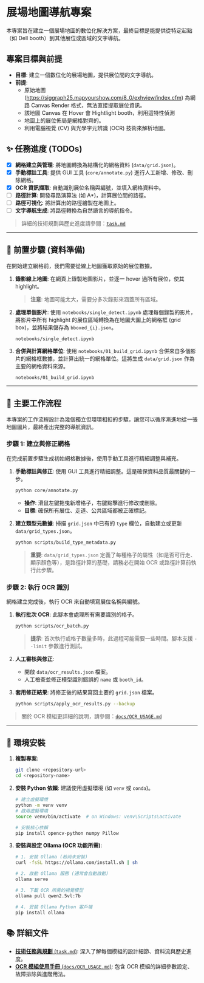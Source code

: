 # 展場地圖導航專案

本專案旨在建立一個展場地圖的數位化解決方案，最終目標是能提供從特定起點（如 Dell booth）到其他展位或區域的文字導航。

## 專案目標與前提

-   **目標**: 建立一個數位化的展場地圖，提供展位間的文字導航。
-   **前提**:
    -   原始地圖 (https://siggraph25.mapyourshow.com/8_0/exhview/index.cfm) 為網路 Canvas Render 格式，無法直接提取展位資訊。
    -   該地圖 Canvas 在 Hover 會 Hightlight booth，利用這特性偵測
    -   地圖上的展位佈局是網格對齊的。
    -   利用電腦視覺 (CV) 與光學字元辨識 (OCR) 技術來解析地圖。

## ✨ 任務進度 (TODOs)

-   [x] **網格建立與管理**: 將地圖轉換為結構化的網格資料 (`data/grid.json`)。
-   [x] **手動標註工具**: 提供 GUI 工具 (`core/annotate.py`) 進行人工新增、修改、刪除網格。
-   [x] **OCR 資訊擷取**: 自動識別展位名稱與編號，並填入網格資料中。
-   [ ] **路徑計算**: 開發尋路演算法 (如 A*)，計算展位間的路徑。
-   [ ] **路徑可視化**: 將計算出的路徑繪製在地圖上。
-   [ ] **文字導航生成**: 將路徑轉換為自然語言的導航指令。

> 詳細的技術規劃與歷史進度請參閱：[`task.md`](./task.md)

---

## 📸 前置步驟 (資料準備)

在開始建立網格前，我們需要從線上地圖獲取原始的展位數據。

1.  **錄影線上地圖**: 在網頁上錄製地圖影片，並逐一 hover 過所有展位，使其 highlight。
    > **注意**: 地圖可能太大，需要分多次錄影來涵蓋所有區域。

2.  **處理單個影片**: 使用 `notebooks/single_detect.ipynb` 處理每個錄製的影片，將影片中所有 highlight 的展位區域轉換為在地圖大圖上的網格框 (grid box)，並將結果儲存為 `bboxed_{i}.json`。
    ```
    notebooks/single_detect.ipynb
    ```

3.  **合併與計算網格單位**: 使用 `notebooks/01_build_grid.ipynb` 合併來自多個影片的網格框數據，並計算出統一的網格單位。這將生成 `data/grid.json` 作為主要的網格資料來源。
    ```
    notebooks/01_build_grid.ipynb
    ```

---

## 🚀 主要工作流程

本專案的工作流程設計為幾個獨立但環環相扣的步驟，讓您可以循序漸進地從一張地圖圖片，最終產出完整的導航資訊。

### 步驟 1: 建立與修正網格
在完成前置步驟生成初始網格數據後，使用手動工具進行精細調整與補充。

1.  **手動標註與修正**: 使用 GUI 工具進行精細調整。這是確保資料品質最關鍵的一步。
    ```bash
    python core/annotate.py
    ```
    -   **操作**: 滑鼠左鍵拖曳新增格子，右鍵點擊進行修改或刪除。
    -   **目標**: 確保所有展位、走道、公共區域都被正確標記。

2.  **建立類型元數據**: 掃描 `grid.json` 中已有的 `type` 欄位，自動建立或更新 `data/grid_types.json`。
    ```bash
    python scripts/build_type_metadata.py
    ```
    > **重要**: `data/grid_types.json` 定義了每種格子的屬性（如是否可行走、顯示顏色等），是路徑計算的基礎，請務必在開始 OCR 或路徑計算前執行此步驟。

### 步驟 2: 執行 OCR 識別
網格建立完成後，執行 OCR 來自動填寫展位名稱與編號。

1.  **執行批次 OCR**: 此腳本會處理所有需要識別的格子。
    ```bash
    python scripts/ocr_batch.py
    ```
    > **提示**: 首次執行或格子數量多時，此過程可能需要一些時間。腳本支援 `--limit` 參數進行測試。

2.  **人工審核與修正**:
    -   開啟 `data/ocr_results.json` 檔案。
    -   人工檢查並修正模型識別錯誤的 `name` 或 `booth_id`。

3.  **套用修正結果**: 將修正後的結果寫回主要的 `grid.json` 檔案。
    ```bash
    python scripts/apply_ocr_results.py --backup
    ```

> 關於 OCR 模組更詳細的說明，請參閱：[`docs/OCR_USAGE.md`](./docs/OCR_USAGE.md)

---

## 🔧 環境安裝

1.  **複製專案**:
    ```bash
    git clone <repository-url>
    cd <repository-name>
    ```

2.  **安裝 Python 依賴**:
    建議使用虛擬環境 (如 `venv` 或 `conda`)。
    ```bash
    # 建立虛擬環境
    python -m venv venv
    # 啟用虛擬環境
    source venv/bin/activate  # on Windows: venv\Scripts\activate
    
    # 安裝核心依賴
    pip install opencv-python numpy Pillow
    ```

3.  **安裝與設定 Ollama (OCR 功能所需)**:
    ```bash
    # 1. 安裝 Ollama (若尚未安裝)
    curl -fsSL https://ollama.com/install.sh | sh

    # 2. 啟動 Ollama 服務 (通常會自動啟動)
    ollama serve

    # 3. 下載 OCR 所需的視覺模型
    ollama pull qwen2.5vl:7b
    
    # 4. 安裝 Ollama Python 客戶端
    pip install ollama
    ```

## 📚 詳細文件

-   [**技術任務與規劃** (`task.md`)](./task.md): 深入了解每個模組的設計細節、資料流與歷史進度。
-   [**OCR 模組使用手冊** (`docs/OCR_USAGE.md`)](./docs/OCR_USAGE.md): 包含 OCR 模組的詳細參數設定、故障排除與進階用法。